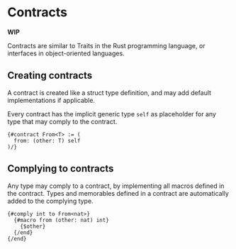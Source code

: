 # Contracts

**WIP**

Contracts are similar to Traits in the Rust programming language, or interfaces in object-oriented languages.

## Creating contracts

A contract is created like a struct type definition, and may add default implementations if applicable.

Every contract has the implicit generic type `self` as placeholder for any type that may comply to the contract.

```
{#contract From<T> := (
  from: (other: T) self
)/}
```

## Complying to contracts

Any type may comply to a contract, by implementing all macros defined in the contract. Types and memorables defined in a contract are automatically added to the complying type.

```
{#comply int to From<nat>}
  {#macro from (other: nat) int}
    {$other}
  {/end}
{/end}
```
